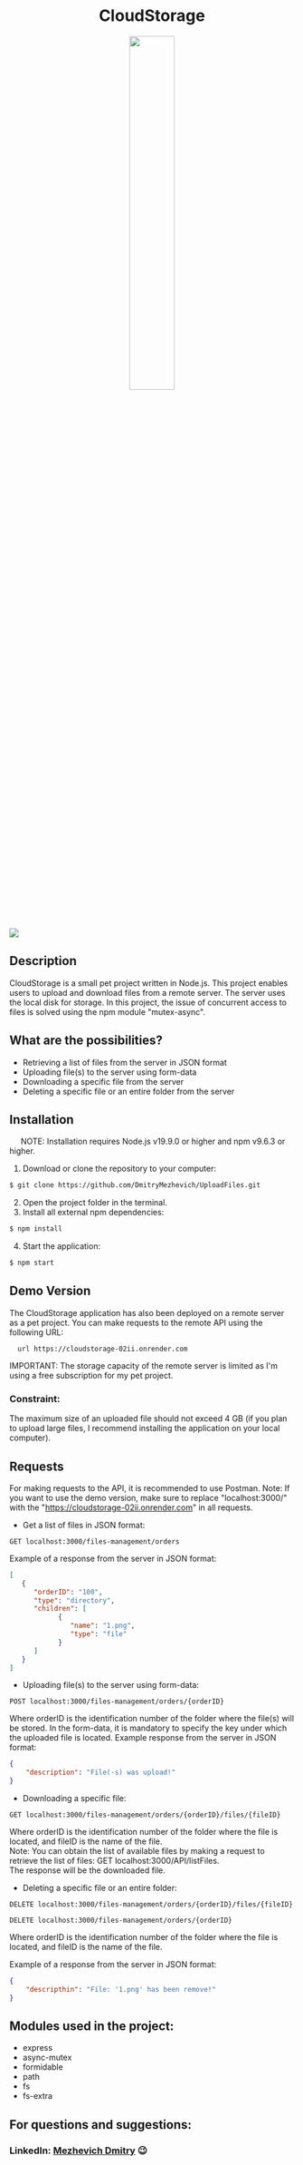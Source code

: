 <h1 align="center">CloudStorage</h1>

<p align="center">
<img src="https://i.postimg.cc/HjGYVdFn/cloud-storage-removebg-preview.png" width="40%"></p>

[![](https://img.shields.io/badge/Switch%20Language-RU-blue)](https://github.com/DmitryMezhevich/CloudStorage/blob/main/README.RUS.md)

## Description

CloudStorage is a small pet project written in Node.js. This project enables users to upload and download files from a remote server. The server uses the local disk for storage. In this project, the issue of concurrent access to files is solved using the npm module "mutex-async".

## What are the possibilities?

-   Retrieving a list of files from the server in JSON format
-   Uploading file(s) to the server using form-data
-   Downloading a specific file from the server
-   Deleting a specific file or an entire folder from the server

## Installation

<p style="text-indent: 20px;">
NOTE: Installation requires Node.js v19.9.0 or higher and npm v9.6.3 or higher.
</p>

1. Download or clone the repository to your computer:

```bash
$ git clone https://github.com/DmitryMezhevich/UploadFiles.git
```

2. Open the project folder in the terminal.
3. Install all external npm dependencies:

```bash
$ npm install
```

4. Start the application:

```bash
$ npm start
```

## Demo Version

The CloudStorage application has also been deployed on a remote server as a pet project.
You can make requests to the remote API using the following URL:

```url
  url https://cloudstorage-02ii.onrender.com
```

IMPORTANT: The storage capacity of the remote server is limited as I'm using a free subscription for my pet project.

### Constraint:

The maximum size of an uploaded file should not exceed 4 GB (if you plan to upload large files, I recommend installing the application on your local computer).

## Requests

For making requests to the API, it is recommended to use Postman.
Note: If you want to use the demo version, make sure to replace "localhost:3000/" with the "https://cloudstorage-02ii.onrender.com" in all requests.

-   Get a list of files in JSON format:

```
GET localhost:3000/files-management/orders
```

Example of a response from the server in JSON format:

```JSON
[
   {
      "orderID": "100",
      "type": "directory",
      "children": [
            {
               "name": "1.png",
               "type": "file"
            }
      ]
   }
]
```

-   Uploading file(s) to the server using form-data:

```
POST localhost:3000/files-management/orders/{orderID}
```

Where orderID is the identification number of the folder where the file(s) will be stored.
In the form-data, it is mandatory to specify the key under which the uploaded file is located.
Example response from the server in JSON format:

```JSON
{
    "description": "File(-s) was upload!"
}
```

-   Downloading a specific file:

```
GET localhost:3000/files-management/orders/{orderID}/files/{fileID}
```

Where orderID is the identification number of the folder where the file is located, and fileID is the name of the file.  
Note: You can obtain the list of available files by making a request to retrieve the list of files: GET localhost:3000/API/listFiles.  
The response will be the downloaded file.

-   Deleting a specific file or an entire folder:

```
DELETE localhost:3000/files-management/orders/{orderID}/files/{fileID}
```

```
DELETE localhost:3000/files-management/orders/{orderID}
```

Where orderID is the identification number of the folder where the file is located, and fileID is the name of the file.

Example of a response from the server in JSON format:

```JSON
{
    "descripthin": "File: '1.png' has been remove!"
}
```

## Modules used in the project:

-   express
-   async-mutex
-   formidable
-   path
-   fs
-   fs-extra

## For questions and suggestions:

### LinkedIn: [Mezhevich Dmitry](https://www.linkedin.com/in/dmitry-mezhevich-073091225) 😉
